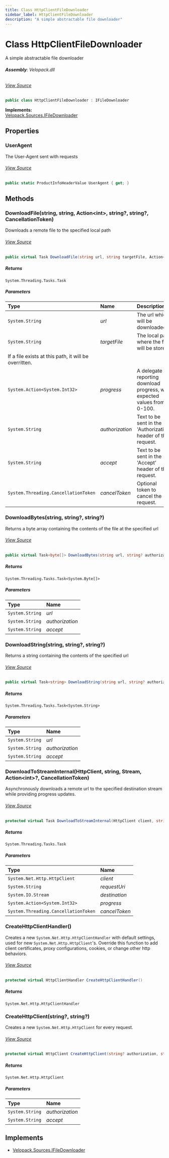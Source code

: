 ```yaml
---
title: Class HttpClientFileDownloader
sidebar_label: HttpClientFileDownloader
description: "A simple abstractable file downloader"
---
```

# Class HttpClientFileDownloader
A simple abstractable file downloader

###### **Assembly**: Velopack.dll
###### [View Source](https://github.com/velopack/velopack.git/blob/master/src/Velopack/Sources/HttpClientFileDownloader.cs#L13)
```csharp title="Declaration"
public class HttpClientFileDownloader : IFileDownloader
```
**Implements:**  
[Velopack.Sources.IFileDownloader](../Velopack.Sources/IFileDownloader)

## Properties
### UserAgent
The User-Agent sent with requests
###### [View Source](https://github.com/velopack/velopack.git/blob/master/src/Velopack/Sources/HttpClientFileDownloader.cs#L18)
```csharp title="Declaration"
public static ProductInfoHeaderValue UserAgent { get; }
```
## Methods
### DownloadFile(string, string, Action&lt;int&gt;, string?, string?, CancellationToken)
Downloads a remote file to the specified local path
###### [View Source](https://github.com/velopack/velopack.git/blob/master/src/Velopack/Sources/HttpClientFileDownloader.cs#L21)
```csharp title="Declaration"
public virtual Task DownloadFile(string url, string targetFile, Action<int> progress, string? authorization, string? accept, CancellationToken cancelToken = default)
```

##### Returns

`System.Threading.Tasks.Task`

##### Parameters

| Type | Name | Description |
|:--- |:--- |:--- |
| `System.String` | *url* | The url which will be downloaded. |
| `System.String` | *targetFile* | The local path where the file will be stored
If a file exists at this path, it will be overritten. |
| `System.Action<System.Int32>` | *progress* | A delegate for reporting download progress, with expected values from 0-100. |
| `System.String` | *authorization* | Text to be sent in the 'Authorization' header of the request. |
| `System.String` | *accept* | Text to be sent in the 'Accept' header of the request. |
| `System.Threading.CancellationToken` | *cancelToken* | Optional token to cancel the request. |

### DownloadBytes(string, string?, string?)
Returns a byte array containing the contents of the file at the specified url
###### [View Source](https://github.com/velopack/velopack.git/blob/master/src/Velopack/Sources/HttpClientFileDownloader.cs#L38)
```csharp title="Declaration"
public virtual Task<byte[]> DownloadBytes(string url, string? authorization, string? accept)
```

##### Returns

`System.Threading.Tasks.Task<System.Byte[]>`

##### Parameters

| Type | Name |
|:--- |:--- |
| `System.String` | *url* |
| `System.String` | *authorization* |
| `System.String` | *accept* |

### DownloadString(string, string?, string?)
Returns a string containing the contents of the specified url
###### [View Source](https://github.com/velopack/velopack.git/blob/master/src/Velopack/Sources/HttpClientFileDownloader.cs#L51)
```csharp title="Declaration"
public virtual Task<string> DownloadString(string url, string? authorization, string? accept)
```

##### Returns

`System.Threading.Tasks.Task<System.String>`

##### Parameters

| Type | Name |
|:--- |:--- |
| `System.String` | *url* |
| `System.String` | *authorization* |
| `System.String` | *accept* |

### DownloadToStreamInternal(HttpClient, string, Stream, Action&lt;int&gt;?, CancellationToken)
Asynchronously downloads a remote url to the specified destination stream while 
providing progress updates.
###### [View Source](https://github.com/velopack/velopack.git/blob/master/src/Velopack/Sources/HttpClientFileDownloader.cs#L67)
```csharp title="Declaration"
protected virtual Task DownloadToStreamInternal(HttpClient client, string requestUri, Stream destination, Action<int>? progress = null, CancellationToken cancelToken = default)
```

##### Returns

`System.Threading.Tasks.Task`

##### Parameters

| Type | Name |
|:--- |:--- |
| `System.Net.Http.HttpClient` | *client* |
| `System.String` | *requestUri* |
| `System.IO.Stream` | *destination* |
| `System.Action<System.Int32>` | *progress* |
| `System.Threading.CancellationToken` | *cancelToken* |

### CreateHttpClientHandler()
Creates a new `System.Net.Http.HttpClientHandler` with default settings, used for
new `System.Net.Http.HttpClient`'s. Override this function to add client certificates,
proxy configurations, cookies, or change other http behaviors.
###### [View Source](https://github.com/velopack/velopack.git/blob/master/src/Velopack/Sources/HttpClientFileDownloader.cs#L111)
```csharp title="Declaration"
protected virtual HttpClientHandler CreateHttpClientHandler()
```

##### Returns

`System.Net.Http.HttpClientHandler`
### CreateHttpClient(string?, string?)
Creates a new `System.Net.Http.HttpClient` for every request.
###### [View Source](https://github.com/velopack/velopack.git/blob/master/src/Velopack/Sources/HttpClientFileDownloader.cs#L123)
```csharp title="Declaration"
protected virtual HttpClient CreateHttpClient(string? authorization, string? accept)
```

##### Returns

`System.Net.Http.HttpClient`

##### Parameters

| Type | Name |
|:--- |:--- |
| `System.String` | *authorization* |
| `System.String` | *accept* |


## Implements

* [Velopack.Sources.IFileDownloader](../Velopack.Sources/IFileDownloader)
